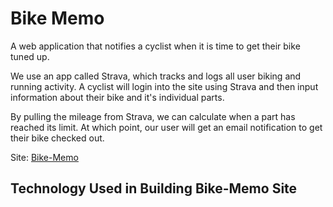 # Bike Memo

A web application that notifies a cyclist when it is time to get their bike tuned up.

We use an app called Strava, which tracks and logs all user biking and running activity. A cyclist will login into the site using Strava and then input information about their bike and it's individual parts.

By pulling the mileage from Strava, we can calculate when a part has reached its limit. At which point, our user will get an email notification to get their bike checked out.

Site: [Bike-Memo](https://bike-memo.herokuapp.com)


## Technology Used in Building Bike-Memo Site
